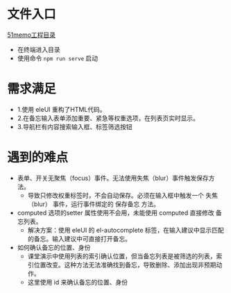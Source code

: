 <!-- readme.md -->
<!-- author:fudamai -->

# 文件入口

[51memo工程目录](./vue-51memo)

- 在终端进入目录
- 使用命令 ```npm run serve``` 启动

# 需求满足

- 1.使用 eleUI 重构了HTML代码。
- 2.在备忘输入表单添加重要、紧急等权重选项，在列表页实时显示。
- 3.导航栏有内容搜索输入框、标签筛选按钮

# 遇到的难点

- 表单、开关无聚焦（focus）事件。无法使用失焦（blur）事件触发保存方法。
  - 导致只修改权重标签时，不会自动保存。必须在输入框中触发一个 失焦（blur） 事件，运行事件绑定的 保存备忘 方法。
- computed 选项的setter 属性使用不会用，未能使用 computed 直接修改 备忘列表。
  - 解决方案：使用 eleUI 的 el-autocomplete 标签，在输入建议中显示匹配的备忘。输入建议中可直接打开备忘。
- 如何确认备忘的位置、身份
  - 课堂演示中使用列表的索引确认位置，但当备忘列表是被筛选的列表，索引位置改变。这种方法无法准确找到备忘，导致删除、添加出现非预期动作。
  - 这里使用 id 来确认备忘的位置、身份
